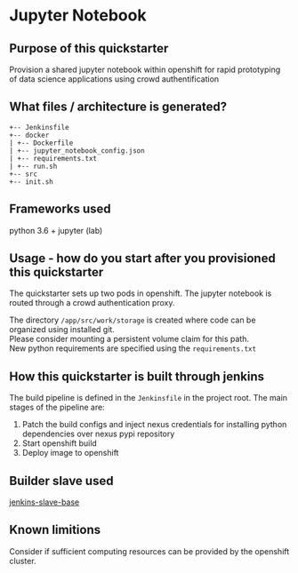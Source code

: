 # Jupyter Notebook 
## Purpose of this quickstarter
Provision a shared jupyter notebook within openshift for rapid prototyping of data science applications using crowd authentification

## What files / architecture is generated?
```
+-- Jenkinsfile  
+-- docker    
| +-- Dockerfile  
| +-- jupyter_notebook_config.json  
| +-- requirements.txt  
| +-- run.sh  
+-- src  
+-- init.sh  
```

## Frameworks used
python 3.6 + jupyter (lab)

## Usage - how do you start after you provisioned this quickstarter
The quickstarter sets up two pods in openshift. The jupyter notebook is routed through a crowd authentication proxy.


The directory `/app/src/work/storage` is created where code can be organized using installed git.  
Please consider mounting a persistent volume claim for this path.  
New python requirements are specified using the `requirements.txt`


## How this quickstarter is built through jenkins
The build pipeline is defined in the `Jenkinsfile` in the project root. The main stages of the pipeline are:
1. Patch the build configs and inject nexus credentials for installing python dependencies over nexus pypi repository
2. Start openshift build
3. Deploy image to openshift

## Builder slave used
[jenkins-slave-base](https://github.com/opendevstack/ods-core/tree/master/jenkins/slave-base)

## Known limitions
Consider if sufficient computing resources can be provided by the openshift cluster.
